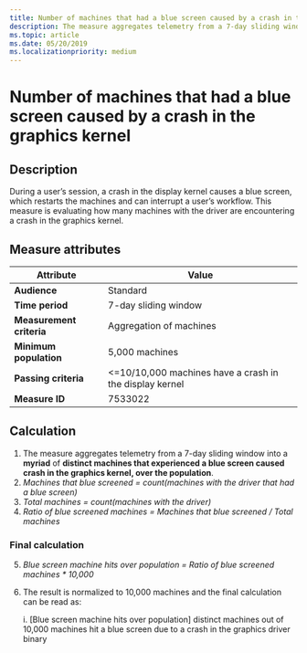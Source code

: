 ```yaml
---
title: Number of machines that had a blue screen caused by a crash in the graphics kernel
description: The measure aggregates telemetry from a 7-day sliding window into a myriad of distinct machines that experienced a blue screen caused crash in the graphics kernel
ms.topic: article
ms.date: 05/20/2019
ms.localizationpriority: medium
---
```


# Number of machines that had a blue screen caused by a crash in the graphics kernel

## Description

During a user’s session, a crash in the display kernel causes a blue screen, which restarts the machines and can interrupt a user’s workflow. This measure is evaluating how many machines with the driver are encountering a crash in the graphics kernel.

## Measure attributes

|Attribute|Value|
|----|----|
|**Audience**|Standard|
|**Time period**|7-day sliding window|
|**Measurement criteria**|Aggregation of machines|
|**Minimum population**|5,000 machines|
|**Passing criteria**|<=10/10,000 machines have a crash in the display kernel|
|**Measure ID**|7533022|

## Calculation

1. The measure aggregates telemetry from a 7-day sliding window into a **myriad** of **distinct machines that experienced a blue screen caused crash in the graphics kernel, over the population**.
2. *Machines that blue screened = count(machines with the driver that had a blue screen)*
3. *Total machines = count(machines with the driver)*
4. *Ratio of blue screened machines = Machines that blue screened / Total machines*

### Final calculation

5. *Blue screen machine hits over population = Ratio of blue screened machines * 10,000*
6. The result is normalized to 10,000 machines and the final calculation can be read as:

   i. [Blue screen machine hits over population] distinct machines out of 10,000 machines hit a blue screen due to a crash in the graphics driver binary